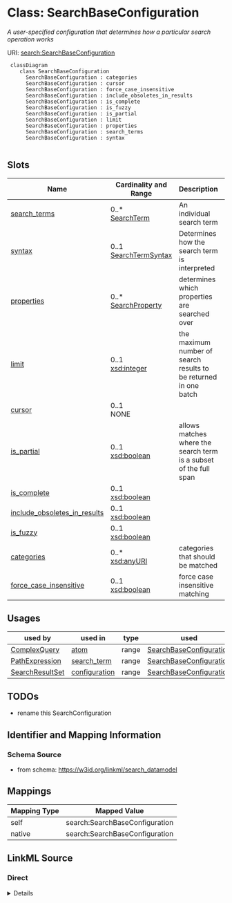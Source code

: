# Class: SearchBaseConfiguration
_A user-specified configuration that determines how a particular search operation works_




URI: [search:SearchBaseConfiguration](https://w3id.org/linkml/search_datamodel/SearchBaseConfiguration)


```{mermaid}
 classDiagram
    class SearchBaseConfiguration
      SearchBaseConfiguration : categories
      SearchBaseConfiguration : cursor
      SearchBaseConfiguration : force_case_insensitive
      SearchBaseConfiguration : include_obsoletes_in_results
      SearchBaseConfiguration : is_complete
      SearchBaseConfiguration : is_fuzzy
      SearchBaseConfiguration : is_partial
      SearchBaseConfiguration : limit
      SearchBaseConfiguration : properties
      SearchBaseConfiguration : search_terms
      SearchBaseConfiguration : syntax
      
```



<!-- no inheritance hierarchy -->


## Slots

| Name | Cardinality and Range | Description | Inheritance |
| ---  | --- | --- | --- |
| [search_terms](search_terms.md) | 0..* <br/> [SearchTerm](SearchTerm.md) | An individual search term | direct |
| [syntax](syntax.md) | 0..1 <br/> [SearchTermSyntax](SearchTermSyntax.md) | Determines how the search term is interpreted | direct |
| [properties](properties.md) | 0..* <br/> [SearchProperty](SearchProperty.md) | determines which properties are searched over | direct |
| [limit](limit.md) | 0..1 <br/> [xsd:integer](http://www.w3.org/2001/XMLSchema#integer) | the maximum number of search results to be returned in one batch | direct |
| [cursor](cursor.md) | 0..1 <br/> NONE |  | direct |
| [is_partial](is_partial.md) | 0..1 <br/> [xsd:boolean](http://www.w3.org/2001/XMLSchema#boolean) | allows matches where the search term is a subset of the full span | direct |
| [is_complete](is_complete.md) | 0..1 <br/> [xsd:boolean](http://www.w3.org/2001/XMLSchema#boolean) |  | direct |
| [include_obsoletes_in_results](include_obsoletes_in_results.md) | 0..1 <br/> [xsd:boolean](http://www.w3.org/2001/XMLSchema#boolean) |  | direct |
| [is_fuzzy](is_fuzzy.md) | 0..1 <br/> [xsd:boolean](http://www.w3.org/2001/XMLSchema#boolean) |  | direct |
| [categories](categories.md) | 0..* <br/> [xsd:anyURI](http://www.w3.org/2001/XMLSchema#anyURI) | categories that should be matched | direct |
| [force_case_insensitive](force_case_insensitive.md) | 0..1 <br/> [xsd:boolean](http://www.w3.org/2001/XMLSchema#boolean) | force case insensitive matching | direct |



## Usages

| used by | used in | type | used |
| ---  | --- | --- | --- |
| [ComplexQuery](ComplexQuery.md) | [atom](atom.md) | range | [SearchBaseConfiguration](SearchBaseConfiguration.md) |
| [PathExpression](PathExpression.md) | [search_term](search_term.md) | range | [SearchBaseConfiguration](SearchBaseConfiguration.md) |
| [SearchResultSet](SearchResultSet.md) | [configuration](configuration.md) | range | [SearchBaseConfiguration](SearchBaseConfiguration.md) |






## TODOs

* rename this SearchConfiguration

## Identifier and Mapping Information







### Schema Source


* from schema: https://w3id.org/linkml/search_datamodel





## Mappings

| Mapping Type | Mapped Value |
| ---  | ---  |
| self | search:SearchBaseConfiguration |
| native | search:SearchBaseConfiguration |


## LinkML Source

<!-- TODO: investigate https://stackoverflow.com/questions/37606292/how-to-create-tabbed-code-blocks-in-mkdocs-or-sphinx -->

### Direct

<details>
```yaml
name: SearchBaseConfiguration
description: A user-specified configuration that determines how a particular search
  operation works
todos:
- rename this SearchConfiguration
from_schema: https://w3id.org/linkml/search_datamodel
rank: 1000
attributes:
  search_terms:
    name: search_terms
    description: An individual search term. The syntax is determined by the syntax
      slot
    comments:
    - This slot is optional when the configuration is used to paramterize multiple
      searches
    - If multiple terms are provided this is treated as a union query
    from_schema: https://w3id.org/linkml/search_datamodel
    rank: 1000
    multivalued: true
    range: SearchTerm
  syntax:
    name: syntax
    description: Determines how the search term is interpreted
    from_schema: https://w3id.org/linkml/search_datamodel
    rank: 1000
    range: SearchTermSyntax
  properties:
    name: properties
    description: determines which properties are searched over
    from_schema: https://w3id.org/linkml/search_datamodel
    rank: 1000
    multivalued: true
    range: SearchProperty
  limit:
    name: limit
    description: the maximum number of search results to be returned in one batch
    from_schema: https://w3id.org/linkml/search_datamodel
    rank: 1000
    range: integer
  cursor:
    name: cursor
    description: when the number of search results exceed the limit this can be used
      to iterate through results
    from_schema: https://w3id.org/linkml/search_datamodel
    rank: 1000
    range: integer
  is_partial:
    name: is_partial
    description: allows matches where the search term is a subset of the full span
    from_schema: https://w3id.org/linkml/search_datamodel
    rank: 1000
    range: boolean
  is_complete:
    name: is_complete
    deprecated: use is_partial
    from_schema: https://w3id.org/linkml/search_datamodel
    rank: 1000
    range: boolean
  include_obsoletes_in_results:
    name: include_obsoletes_in_results
    deprecated: use properties to explicitly list properties
    from_schema: https://w3id.org/linkml/search_datamodel
    rank: 1000
    range: boolean
  is_fuzzy:
    name: is_fuzzy
    from_schema: https://w3id.org/linkml/search_datamodel
    rank: 1000
    range: boolean
  categories:
    name: categories
    description: categories that should be matched
    from_schema: https://w3id.org/linkml/search_datamodel
    rank: 1000
    multivalued: true
    range: uriorcurie
  force_case_insensitive:
    name: force_case_insensitive
    description: force case insensitive matching
    from_schema: https://w3id.org/linkml/search_datamodel
    rank: 1000
    range: boolean

```
</details>

### Induced

<details>
```yaml
name: SearchBaseConfiguration
description: A user-specified configuration that determines how a particular search
  operation works
todos:
- rename this SearchConfiguration
from_schema: https://w3id.org/linkml/search_datamodel
rank: 1000
attributes:
  search_terms:
    name: search_terms
    description: An individual search term. The syntax is determined by the syntax
      slot
    comments:
    - This slot is optional when the configuration is used to paramterize multiple
      searches
    - If multiple terms are provided this is treated as a union query
    from_schema: https://w3id.org/linkml/search_datamodel
    rank: 1000
    multivalued: true
    alias: search_terms
    owner: SearchBaseConfiguration
    domain_of:
    - SearchBaseConfiguration
    range: SearchTerm
  syntax:
    name: syntax
    description: Determines how the search term is interpreted
    from_schema: https://w3id.org/linkml/search_datamodel
    rank: 1000
    alias: syntax
    owner: SearchBaseConfiguration
    domain_of:
    - SearchBaseConfiguration
    range: SearchTermSyntax
  properties:
    name: properties
    description: determines which properties are searched over
    from_schema: https://w3id.org/linkml/search_datamodel
    rank: 1000
    multivalued: true
    alias: properties
    owner: SearchBaseConfiguration
    domain_of:
    - SearchBaseConfiguration
    range: SearchProperty
  limit:
    name: limit
    description: the maximum number of search results to be returned in one batch
    from_schema: https://w3id.org/linkml/search_datamodel
    rank: 1000
    alias: limit
    owner: SearchBaseConfiguration
    domain_of:
    - SearchBaseConfiguration
    range: integer
  cursor:
    name: cursor
    description: when the number of search results exceed the limit this can be used
      to iterate through results
    from_schema: https://w3id.org/linkml/search_datamodel
    rank: 1000
    alias: cursor
    owner: SearchBaseConfiguration
    domain_of:
    - SearchBaseConfiguration
    - SearchResultSet
    range: integer
  is_partial:
    name: is_partial
    description: allows matches where the search term is a subset of the full span
    from_schema: https://w3id.org/linkml/search_datamodel
    rank: 1000
    alias: is_partial
    owner: SearchBaseConfiguration
    domain_of:
    - SearchBaseConfiguration
    range: boolean
  is_complete:
    name: is_complete
    deprecated: use is_partial
    from_schema: https://w3id.org/linkml/search_datamodel
    rank: 1000
    alias: is_complete
    owner: SearchBaseConfiguration
    domain_of:
    - SearchBaseConfiguration
    range: boolean
  include_obsoletes_in_results:
    name: include_obsoletes_in_results
    deprecated: use properties to explicitly list properties
    from_schema: https://w3id.org/linkml/search_datamodel
    rank: 1000
    alias: include_obsoletes_in_results
    owner: SearchBaseConfiguration
    domain_of:
    - SearchBaseConfiguration
    range: boolean
  is_fuzzy:
    name: is_fuzzy
    from_schema: https://w3id.org/linkml/search_datamodel
    rank: 1000
    alias: is_fuzzy
    owner: SearchBaseConfiguration
    domain_of:
    - SearchBaseConfiguration
    range: boolean
  categories:
    name: categories
    description: categories that should be matched
    from_schema: https://w3id.org/linkml/search_datamodel
    rank: 1000
    multivalued: true
    alias: categories
    owner: SearchBaseConfiguration
    domain_of:
    - SearchBaseConfiguration
    range: uriorcurie
  force_case_insensitive:
    name: force_case_insensitive
    description: force case insensitive matching
    from_schema: https://w3id.org/linkml/search_datamodel
    rank: 1000
    alias: force_case_insensitive
    owner: SearchBaseConfiguration
    domain_of:
    - SearchBaseConfiguration
    range: boolean

```
</details>
